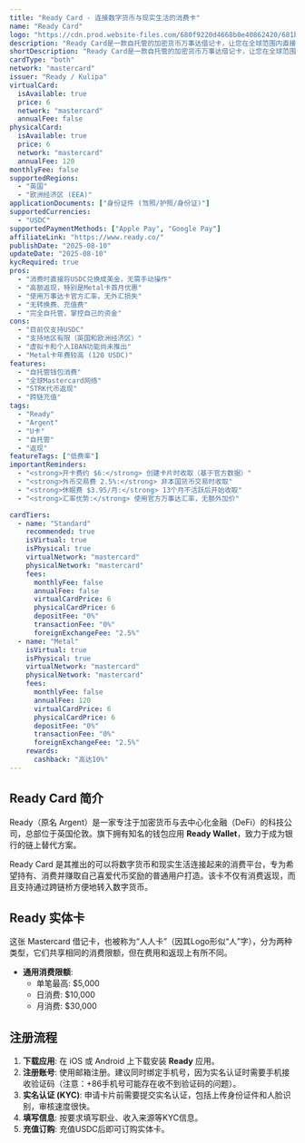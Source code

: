 ```yaml
---
title: "Ready Card - 连接数字货币与现实生活的消费卡"
name: "Ready Card"
logo: "https://cdn.prod.website-files.com/680f9220d4668b0e40862420/681b4c1ea23569cd7aef6add_4dd6e26543621bf8b5a31d5a93f83136_ready-logo-linear.svg"
description: "Ready Card是一款自托管的加密货币万事达借记卡，让您在全球范围内直接消费USDC，并享受高达10%的返现。"
shortDescription: "Ready Card是一款自托管的加密货币万事达借记卡，让您在全球范围内直接消费USDC，并享受高达10%的返现。"
cardType: "both"
network: "mastercard"
issuer: "Ready / Kulipa"
virtualCard:
  isAvailable: true
  price: 6
  network: "mastercard"
  annualFee: false
physicalCard:
  isAvailable: true
  price: 6
  network: "mastercard"
  annualFee: 120
monthlyFee: false
supportedRegions:
  - "英国"
  - "欧洲经济区 (EEA)"
applicationDocuments: ["身份证件 (驾照/护照/身份证)"]
supportedCurrencies:
  - "USDC"
supportedPaymentMethods: ["Apple Pay", "Google Pay"]
affiliateLink: "https://www.ready.co/"
publishDate: "2025-08-10"
updateDate: "2025-08-10"
kycRequired: true
pros:
  - "消费时直接将USDC兑换成美金，无需手动操作"
  - "高额返现，特别是Metal卡首月优惠"
  - "使用万事达卡官方汇率，无外汇损失"
  - "无转换费、充值费"
  - "完全自托管，掌控自己的资金"
cons:
  - "目前仅支持USDC"
  - "支持地区有限（英国和欧洲经济区）"
  - "虚拟卡和个人IBAN功能尚未推出"
  - "Metal卡年费较高 (120 USDC)"
features:
  - "自托管钱包消费"
  - "全球Mastercard网络"
  - "STRK代币返现"
  - "跨链充值"
tags:
  - "Ready"
  - "Argent"
  - "U卡"
  - "自托管"
  - "返现"
featureTags: ["低费率"]
importantReminders:
  - "<strong>开卡费约 $6:</strong> 创建卡片时收取（基于官方数据）"
  - "<strong>外币交易费 2.5%:</strong> 非本国货币交易时收取"
  - "<strong>休眠费 $3.95/月:</strong> 13个月不活跃后开始收取"
  - "<strong>汇率优势:</strong> 使用官方万事达汇率，无额外加价"

cardTiers:
  - name: "Standard"
    recommended: true
    isVirtual: true
    isPhysical: true
    virtualNetwork: "mastercard"
    physicalNetwork: "mastercard"
    fees:
      monthlyFee: false
      annualFee: false
      virtualCardPrice: 6
      physicalCardPrice: 6
      depositFee: "0%"
      transactionFee: "0%"
      foreignExchangeFee: "2.5%"
  - name: "Metal"
    isVirtual: true
    isPhysical: true
    virtualNetwork: "mastercard"
    physicalNetwork: "mastercard"
    fees:
      monthlyFee: false
      annualFee: 120
      virtualCardPrice: 6
      physicalCardPrice: 6
      depositFee: "0%"
      transactionFee: "0%"
      foreignExchangeFee: "2.5%"
    rewards:
      cashback: "高达10%"
---
```



## Ready Card 简介

Ready（原名 Argent）是一家专注于加密货币与去中心化金融（DeFi）的科技公司，总部位于英国伦敦。旗下拥有知名的钱包应用 **Ready Wallet**，致力于成为银行的链上替代方案。

Ready Card 是其推出的可以将数字货币和现实生活连接起来的消费平台，专为希望持有、消费并赚取自己喜爱代币奖励的普通用户打造。该卡不仅有消费返现，而且支持通过跨链桥方便地转入数字货币。

## Ready 实体卡

这张 Mastercard 借记卡，也被称为“人人卡”（因其Logo形似“人”字），分为两种类型，它们共享相同的消费限额，但在费用和返现上有所不同。

* **通用消费限额**:
  * 单笔最高: $5,000
  * 日消费: $10,000
  * 月消费: $30,000

## 注册流程

1. **下载应用**: 在 iOS 或 Android 上下载安装 **Ready** 应用。
2. **注册账号**: 使用邮箱注册。建议同时绑定手机号，因为实名认证时需要手机接收验证码（注意：+86手机号可能存在收不到验证码的问题）。
3. **实名认证 (KYC)**: 申请卡片前需要提交实名认证，包括上传身份证件和人脸识别，审核速度很快。
4. **填写信息**: 按要求填写职业、收入来源等KYC信息。
5. **充值订购**: 充值USDC后即可订购实体卡。
